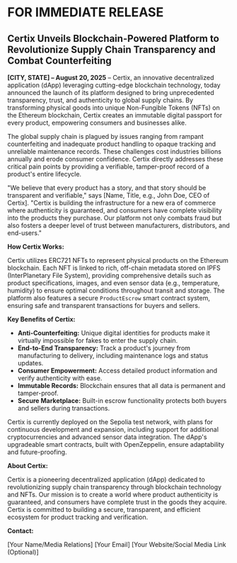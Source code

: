 # FOR IMMEDIATE RELEASE

## Certix Unveils Blockchain-Powered Platform to Revolutionize Supply Chain Transparency and Combat Counterfeiting

**[CITY, STATE] – August 20, 2025** – Certix, an innovative decentralized application (dApp) leveraging cutting-edge blockchain technology, today announced the launch of its platform designed to bring unprecedented transparency, trust, and authenticity to global supply chains. By transforming physical goods into unique Non-Fungible Tokens (NFTs) on the Ethereum blockchain, Certix creates an immutable digital passport for every product, empowering consumers and businesses alike.

The global supply chain is plagued by issues ranging from rampant counterfeiting and inadequate product handling to opaque tracking and unreliable maintenance records. These challenges cost industries billions annually and erode consumer confidence. Certix directly addresses these critical pain points by providing a verifiable, tamper-proof record of a product's entire lifecycle.

"We believe that every product has a story, and that story should be transparent and verifiable," says [Name, Title, e.g., John Doe, CEO of Certix]. "Certix is building the infrastructure for a new era of commerce where authenticity is guaranteed, and consumers have complete visibility into the products they purchase. Our platform not only combats fraud but also fosters a deeper level of trust between manufacturers, distributors, and end-users."

**How Certix Works:**

Certix utilizes ERC721 NFTs to represent physical products on the Ethereum blockchain. Each NFT is linked to rich, off-chain metadata stored on IPFS (InterPlanetary File System), providing comprehensive details such as product specifications, images, and even sensor data (e.g., temperature, humidity) to ensure optimal conditions throughout transit and storage. The platform also features a secure `ProductEscrow` smart contract system, ensuring safe and transparent transactions for buyers and sellers.

**Key Benefits of Certix:**

*   **Anti-Counterfeiting:** Unique digital identities for products make it virtually impossible for fakes to enter the supply chain.
*   **End-to-End Transparency:** Track a product's journey from manufacturing to delivery, including maintenance logs and status updates.
*   **Consumer Empowerment:** Access detailed product information and verify authenticity with ease.
*   **Immutable Records:** Blockchain ensures that all data is permanent and tamper-proof.
*   **Secure Marketplace:** Built-in escrow functionality protects both buyers and sellers during transactions.

Certix is currently deployed on the Sepolia test network, with plans for continuous development and expansion, including support for additional cryptocurrencies and advanced sensor data integration. The dApp's upgradeable smart contracts, built with OpenZeppelin, ensure adaptability and future-proofing.

**About Certix:**

Certix is a pioneering decentralized application (dApp) dedicated to revolutionizing supply chain transparency through blockchain technology and NFTs. Our mission is to create a world where product authenticity is guaranteed, and consumers have complete trust in the goods they acquire. Certix is committed to building a secure, transparent, and efficient ecosystem for product tracking and verification.

**Contact:**

[Your Name/Media Relations]
[Your Email]
[Your Website/Social Media Link (Optional)]

### ###